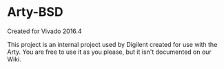 # Arty-BSD
Created for Vivado 2016.4

This project is an internal project used by Digilent created for use with the Arty. You are free to use it as you please, but it isn't documented on our Wiki.
